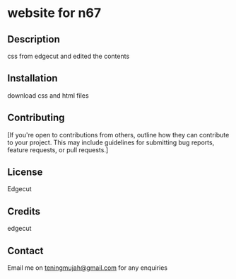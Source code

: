 

# website for n67 


## Description

css from edgecut and edited the contents
## Installation

download css and html files


## Contributing

[If you're open to contributions from others, outline how they can contribute to your project. This may include guidelines for submitting bug reports, feature requests, or pull requests.]

## License

Edgecut

## Credits

edgecut

## Contact

Email me on teningmujah@gmail.com for any enquiries

